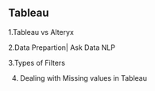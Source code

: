 ## Tableau

1.Tableau vs Alteryx

2.Data Prepartion| Ask Data NLP

3.Types of Filters 

4. Dealing with Missing values in Tableau
